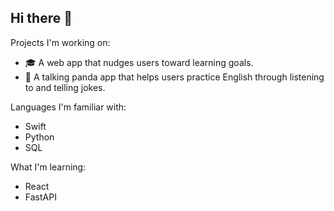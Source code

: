 ## Hi there 👋

Projects I'm working on:
- 🎓 A web app that nudges users toward learning goals.
- 🐼 A talking panda app that helps users practice English through listening to and telling jokes.

Languages I'm familiar with:
- Swift
- Python
- SQL

What I'm learning:
- React
- FastAPI
